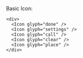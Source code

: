 Basic Icon:

    <div>
      <Icon glyph="done" />
      <Icon glyph="settings" />
      <Icon glyph="call" />
      <Icon glyph="clear" />
      <Icon glyph="place" />
    </div>
